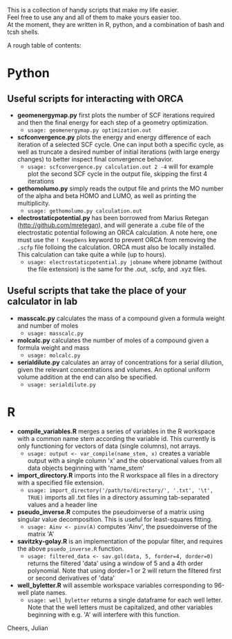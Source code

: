 This is a collection of handy scripts that make my life easier.  
Feel free to use any and all of them to make yours easier too.  
At the moment, they are written in R, python, and a combination of bash and tcsh shells. 

A rough table of contents:

# Python #
## Useful scripts for interacting with ORCA ##
- **geomenergymap.py** first plots the number of SCF iterations required and then the final energy for each step of a geometry optimization.
  * `usage: geomenergymap.py optimization.out`
- **scfconvergence.py** plots the energy and energy difference of each iteration of a selected SCF cycle. One can input both a specific cycle, as well as truncate a desired number of initial iterations (with large energy changes) to better inspect final convergence behavior. 
  * `usage: scfconvergence.py calculation.out 2 -4` will for example plot the second SCF cycle in the output file, skipping the first 4 iterations
- **gethomolumo.py** simply reads the output file and prints the MO number of the alpha and beta HOMO and LUMO, as well as printing the multiplicity.
  * `usage: gethomolumo.py calculation.out`
- **electrostaticpotential.py** has been borrowed from Marius Retegan (http://github.com/mretegan), and will generate a .cube file of the electrostatic potential following an ORCA calculation. A note here, one must use the `! KeepDens` keyword to prevent ORCA from removing the `.scfp` file folloing the calculation. ORCA must also be locally installed.  This calculation can take quite a while (up to hours). 
  * `usage: electrostaticpotential.py jobname` where jobname (without the file extension) is the same for the .out, .scfp, and .xyz files.

## Useful scripts that take the place of your calculator in lab ##
- **masscalc.py** calculates the mass of a compound given a formula weight and number of moles
  * `usage: masscalc.py`
- **molcalc.py** calculates the number of moles of a compound given a formula weight and mass
  * `usage: molcalc.py`
- **serialdilute.py** calculates an array of concentrations for a serial dilution, given the relevant concentrations and volumes. An optional uniform volume addition at the end can also be specified.
  * `usage: serialdilute.py`
  
# R #
- **compile_variables.R** merges a series of variables in the R workspace with a common name stem according the variable id. This currently is only functioning for vectors of data (single columns), not arrays.
  * `usage: output <- var_compile(name_stem, x)` creates a variable output with a single column 'x' and the observational values from all data objects beginning with 'name_stem'
- **import_directory.R** imports into the R workspace all files in a directory with a specified file extension. 
  * `usage: import_directory('/path/to/directory/', '.txt', '\t', TRUE)` imports all .txt files in a directory assuming tab-separated values and a header line
- **pseudo_inverse.R** computes the pseudoinverse of a matrix using singular value decomposition. This is useful for least-squares fitting.
  * `usage: Ainv <- pinv(A)` computes 'Ainv', the psuedoinverse of the matrix 'A'
- **savitzky-golay.R** is an implementation of the popular filter, and requires the above `psuedo_inverse.R` function. 
  * `usage: filtered_data <- sav.gol(data, 5, forder=4, dorder=0)` returns the filtered 'data' using a window of 5 and a 4th order polynomial. Note that using dorder=1 or 2 will return the filtered first or second derivatives of 'data'
- **well_byletter.R** will assemble workspace variables corresponding to 96-well plate names.  
  * `usage: well_byletter` returns a single dataframe for each well letter. Note that the well letters must be capitalized, and other variables beginning with e.g. 'A' will interfere with this function.



Cheers,
Julian
